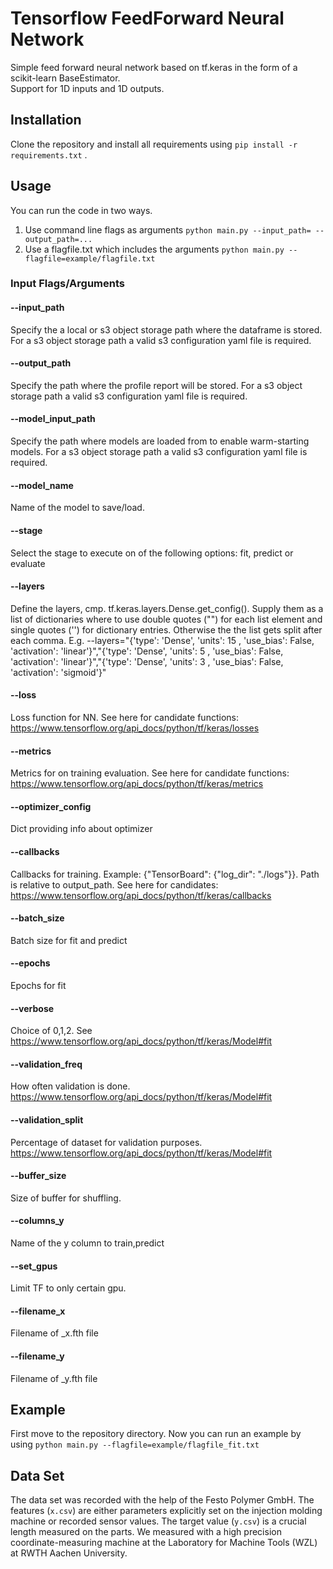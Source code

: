 # Tensorflow FeedForward Neural Network
Simple feed forward neural network based on tf.keras in the form of a scikit-learn BaseEstimator. \
    Support for 1D inputs and 1D outputs.


## Installation

Clone the repository and install all requirements using `pip install -r requirements.txt` .


## Usage

You can run the code in two ways.
1. Use command line flags as arguments `python main.py --input_path= --output_path=...`
2. Use a flagfile.txt which includes the arguments `python main.py --flagfile=example/flagfile.txt`

### Input Flags/Arguments

#### --input_path
Specify the a local or s3 object storage path where the dataframe is stored.
For a s3 object storage path a valid s3 configuration yaml file is required.

#### --output_path
Specify the path where the profile report will be stored.
For a s3 object storage path a valid s3 configuration yaml file is required.

#### --model_input_path
Specify the path where models are loaded from to enable warm-starting models. 
For a s3 object storage path a valid s3 configuration yaml file is required.

#### --model_name
Name of the model to save/load.

#### --stage
Select the stage to execute on of the following options: fit, predict or evaluate 

#### --layers
Define the layers, cmp. tf.keras.layers.Dense.get_config(). 
Supply them as a list of dictionaries where to use double quotes ("") for each list element and single quotes ('') for dictionary entries. Otherwise the the list gets split after each comma. 
E.g. 
--layers="{'type': 'Dense', 'units': 15 , 'use_bias': False, 'activation': 'linear'}","{'type': 'Dense', 'units': 5 , 'use_bias': False, 'activation': 'linear'}","{'type': 'Dense', 'units': 3 , 'use_bias': False, 'activation': 'sigmoid'}"

#### --loss
Loss function for NN. See here for candidate functions: https://www.tensorflow.org/api_docs/python/tf/keras/losses

#### --metrics
Metrics for on training evaluation. See here for candidate functions: https://www.tensorflow.org/api_docs/python/tf/keras/metrics


#### --optimizer_config
Dict providing info about optimizer

#### --callbacks
Callbacks for training. Example: {"TensorBoard": {"log_dir": "./logs"}}. Path is relative to output_path.  See here for candidates: https://www.tensorflow.org/api_docs/python/tf/keras/callbacks

#### --batch_size
Batch size for fit and predict

#### --epochs
Epochs for fit

#### --verbose
Choice of 0,1,2. See  https://www.tensorflow.org/api_docs/python/tf/keras/Model#fit

#### --validation_freq
How often validation is done. https://www.tensorflow.org/api_docs/python/tf/keras/Model#fit

#### --validation_split
Percentage of dataset for validation purposes. https://www.tensorflow.org/api_docs/python/tf/keras/Model#fit

#### --buffer_size
Size of buffer for shuffling.


#### --columns_y
Name of the y column to train,predict

#### --set_gpus
Limit TF to only certain gpu.

#### --filename_x
Filename of _x.fth file

#### --filename_y
Filename of _y.fth file


## Example

First move to the repository directory.
Now you can run an example by using `python main.py --flagfile=example/flagfile_fit.txt`

## Data Set

The data set was recorded with the help of the Festo Polymer GmbH. The features (`x.csv`) are either parameters explicitly set on the injection molding machine or recorded sensor values. The target value (`y.csv`) is a crucial length measured on the parts. We measured with a high precision coordinate-measuring machine at the Laboratory for Machine Tools (WZL) at RWTH Aachen University.
